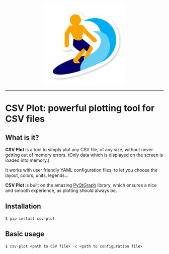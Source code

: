 <div align="center">
  <img src="https://github.com/nalepae/csv-plot/blob/master/csv_plot/assets/icon-256.png"><br>
</div>

----------------
# CSV Plot: powerful plotting tool for CSV files

## What is it?
**CSV Plot** is a tool to simply plot any CSV file, of any size, without never getting out of memory errors.
(Only data which is displayed on the screen is loaded into memory.)

It works with user friendly YAML configuration files, to let you choose the layout, colors, units, legends...

**CSV Plot** is built on the amazing [PyQtGraph](https://www.pyqtgraph.org/) library, which ensures a nice and smooth experience, as plotting should always be.

## Installation
```
$ pip install csv-plot
```

## Basic usage
```
$ csv-plot <path to CSV file> -c <path to configuration file>
```
